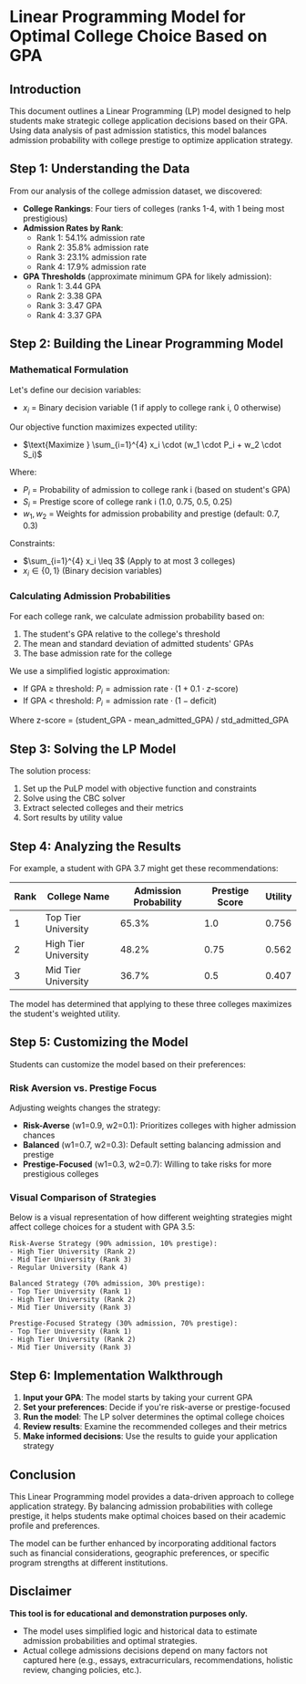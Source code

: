 # Linear Programming Model for Optimal College Choice Based on GPA

## Introduction

This document outlines a Linear Programming (LP) model designed to help students make strategic college application decisions based on their GPA. Using data analysis of past admission statistics, this model balances admission probability with college prestige to optimize application strategy.

## Step 1: Understanding the Data

From our analysis of the college admission dataset, we discovered:

- **College Rankings**: Four tiers of colleges (ranks 1-4, with 1 being most prestigious)
- **Admission Rates by Rank**:
  - Rank 1: 54.1% admission rate
  - Rank 2: 35.8% admission rate
  - Rank 3: 23.1% admission rate
  - Rank 4: 17.9% admission rate
- **GPA Thresholds** (approximate minimum GPA for likely admission):
  - Rank 1: 3.44 GPA
  - Rank 2: 3.38 GPA
  - Rank 3: 3.47 GPA
  - Rank 4: 3.37 GPA

## Step 2: Building the Linear Programming Model

### Mathematical Formulation

Let's define our decision variables:
- $x_i$ = Binary decision variable (1 if apply to college rank i, 0 otherwise)

Our objective function maximizes expected utility:
- $\text{Maximize } \sum_{i=1}^{4} x_i \cdot (w_1 \cdot P_i + w_2 \cdot S_i)$

Where:
- $P_i$ = Probability of admission to college rank i (based on student's GPA)
- $S_i$ = Prestige score of college rank i (1.0, 0.75, 0.5, 0.25)
- $w_1, w_2$ = Weights for admission probability and prestige (default: 0.7, 0.3)

Constraints:
- $\sum_{i=1}^{4} x_i \leq 3$ (Apply to at most 3 colleges)
- $x_i \in \{0,1\}$ (Binary decision variables)

### Calculating Admission Probabilities

For each college rank, we calculate admission probability based on:
1. The student's GPA relative to the college's threshold
2. The mean and standard deviation of admitted students' GPAs
3. The base admission rate for the college

We use a simplified logistic approximation:
- If GPA ≥ threshold: $P_i = \text{admission rate} \cdot (1 + 0.1 \cdot z\text{-score})$
- If GPA < threshold: $P_i = \text{admission rate} \cdot (1 - \text{deficit})$

Where z-score = (student_GPA - mean_admitted_GPA) / std_admitted_GPA

## Step 3: Solving the LP Model

The solution process:
1. Set up the PuLP model with objective function and constraints
2. Solve using the CBC solver
3. Extract selected colleges and their metrics
4. Sort results by utility value

## Step 4: Analyzing the Results

For example, a student with GPA 3.7 might get these recommendations:

| Rank | College Name | Admission Probability | Prestige Score | Utility |
|------|--------------|----------------------|----------------|---------|
| 1 | Top Tier University | 65.3% | 1.0 | 0.756 |
| 2 | High Tier University | 48.2% | 0.75 | 0.562 |
| 3 | Mid Tier University | 36.7% | 0.5 | 0.407 |

The model has determined that applying to these three colleges maximizes the student's weighted utility.

## Step 5: Customizing the Model

Students can customize the model based on their preferences:

### Risk Aversion vs. Prestige Focus

Adjusting weights changes the strategy:
- **Risk-Averse** (w1=0.9, w2=0.1): Prioritizes colleges with higher admission chances
- **Balanced** (w1=0.7, w2=0.3): Default setting balancing admission and prestige
- **Prestige-Focused** (w1=0.3, w2=0.7): Willing to take risks for more prestigious colleges

### Visual Comparison of Strategies

Below is a visual representation of how different weighting strategies might affect college choices for a student with GPA 3.5:

```
Risk-Averse Strategy (90% admission, 10% prestige):
- High Tier University (Rank 2)
- Mid Tier University (Rank 3)
- Regular University (Rank 4)

Balanced Strategy (70% admission, 30% prestige):
- Top Tier University (Rank 1)
- High Tier University (Rank 2)
- Mid Tier University (Rank 3)

Prestige-Focused Strategy (30% admission, 70% prestige):
- Top Tier University (Rank 1)
- High Tier University (Rank 2)
- Mid Tier University (Rank 3)
```

## Step 6: Implementation Walkthrough

1. **Input your GPA**: The model starts by taking your current GPA
2. **Set your preferences**: Decide if you're risk-averse or prestige-focused
3. **Run the model**: The LP solver determines the optimal college choices
4. **Review results**: Examine the recommended colleges and their metrics
5. **Make informed decisions**: Use the results to guide your application strategy

## Conclusion

This Linear Programming model provides a data-driven approach to college application strategy. By balancing admission probabilities with college prestige, it helps students make optimal choices based on their academic profile and preferences.

The model can be further enhanced by incorporating additional factors such as financial considerations, geographic preferences, or specific program strengths at different institutions.


## Disclaimer

**This tool is for educational and demonstration purposes only.**
- The model uses simplified logic and historical data to estimate admission probabilities and optimal strategies.
- Actual college admissions decisions depend on many factors not captured here (e.g., essays, extracurriculars, recommendations, holistic review, changing policies, etc.).

